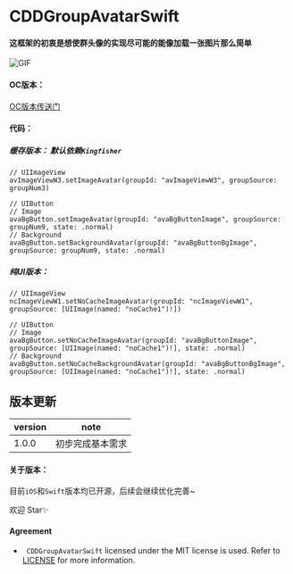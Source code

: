 # CDDGroupAvatarSwift

#### 这框架的初衷是想使群头像的实现尽可能的能像加载一张图片那么简单

![GIF](https://github.com/RocketsChen/CDDGroupAvatarSwift/blob/master/CDDGroupAvatarSwift.gif)

#### OC版本：

[OC版本传送门](https://github.com/RocketsChen/CDDGroupAvatar)

#### 代码：

##### 缓存版本： 默认依赖`Kingfisher`

```
// UIImageView
avImageViewW3.setImageAvatar(groupId: "avImageViewW3", groupSource: groupNum3)

// UIButton
// Image
avaBgButton.setImageAvatar(groupId: "avaBgButtonImage", groupSource: groupNum9, state: .normal)
// Background
avaBgButton.setBackgroundAvatar(groupId: "avaBgButtonBgImage", groupSource: groupNum9, state: .normal)
```

##### 纯UI版本： 

```
// UIImageView
ncImageViewW1.setNoCacheImageAvatar(groupId: "ncImageViewW1", groupSource: [UIImage(named: "noCache1")!])

// UIButton
// Image
avaBgButton.setNoCacheImageAvatar(groupId: "avaBgButtonImage", groupSource: [UIImage(named: "noCache1")!], state: .normal)
// Background
avaBgButton.setNoCacheBackgroundAvatar(groupId: "avaBgButtonBgImage", groupSource: [UIImage(named: "noCache1")!], state: .normal)
```

## 版本更新

| version | note |
| ------ | ------ | 
| 1.0.0 | 初步完成基本需求| 



#### 关于版本：

目前`iOS`和`Swift`版本均已开源，后续会继续优化完善~

欢迎 Star✨


#### Agreement

* ` CDDGroupAvatarSwift` licensed under the MIT license is used. Refer to [LICENSE](https://opensource.org/licenses/MIT) for more information.



